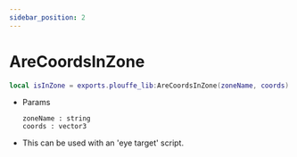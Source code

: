 ```yaml
---
sidebar_position: 2
---
```


# AreCoordsInZone
```lua
local isInZone = exports.plouffe_lib:AreCoordsInZone(zoneName, coords)
```
- Params 
    ```
    zoneName : string 
    coords : vector3
    ```
- This can be used with an 'eye target' script.